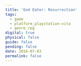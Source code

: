 ```yaml
---
title: 'God Eater: Resurrection'
tags:
  - game
  - platform_playstation-vita
  - genre_rpg
digital: true
physical: false
guide: false
pending: false
date: 2016-07-03
permalink: false
---
```

